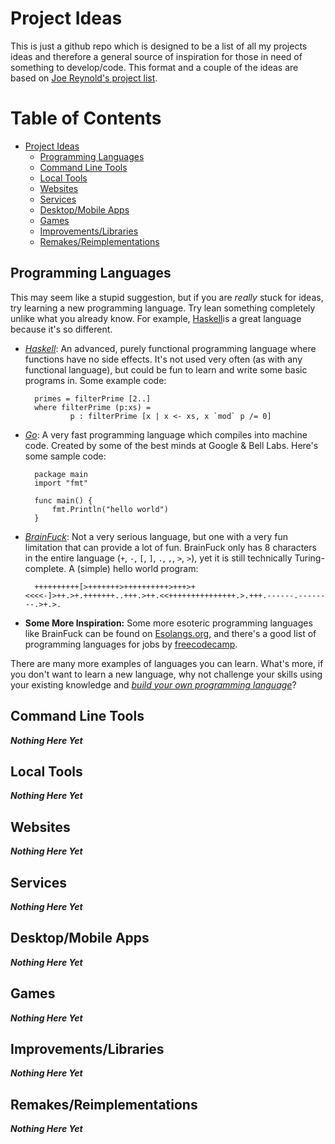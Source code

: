 # Project Ideas
This is just a github repo which is designed to be a list of all my projects ideas and therefore a general source of inspiration for those in need of something to develop/code. This format and a couple of the ideas are based on [Joe Reynold's project list](https://github.com/joereynolds/what-to-code#command-line]).

Table of Contents
=================

   * [Project Ideas](#project-ideas)
      * [Programming Languages](#programming-languages)
      * [Command Line Tools](#command-line-tools)
      * [Local Tools](#local-tools)
      * [Websites](#websites)
      * [Services](#services)
      * [Desktop/Mobile Apps](#desktopmobile-apps)
      * [Games](#games)
      * [Improvements/Libraries](#improvementslibraries)
      * [Remakes/Reimplementations](#remakesreimplementations)

## Programming Languages
This may seem like a stupid suggestion, but if you are *really* stuck for ideas, try learning a new programming language. Try lean something completely unlike what you already know. For example, [Haskell](https://www.haskell.org/)is a great language because it's so different.

+ *[Haskell](https://www.haskell.org/)*: An advanced, purely functional programming language where functions have no side effects. It's not used very often (as with any functional language), but could be fun to learn and write some basic programs in. Some example code:
 
        primes = filterPrime [2..] 
        where filterPrime (p:xs) = 
                p : filterPrime [x | x <- xs, x `mod` p /= 0]

+ *[Go](https://golang.org/)*: A very fast programming language which compiles into machine code. Created by some of the best minds at Google & Bell Labs. Here's some sample code:

        package main
        import "fmt"

        func main() {
            fmt.Println("hello world")
        }

+ *[BrainFuck](https://www.wikiwand.com/en/Brainfuck)*: Not a very serious language, but one with a very fun limitation that can provide a lot of fun. BrainFuck only has 8 characters in the entire language (`+`, `-`, `[`, `]`, `.`, `,`, `>`, `>`), yet it is still technically Turing-complete. A (simple) hello world program:

        ++++++++++[>+++++++>++++++++++>+++>+<<<<-]>++.>+.+++++++..+++.>++.<<+++++++++++++++.>.+++.------.--------.>+.>.

+ **Some More Inspiration:**
Some more esoteric programming languages like BrainFuck can be found on [Esolangs.org](https://esolangs.org/), and there's a good list of programming languages for jobs by [freecodecamp](https://medium.freecodecamp.org/best-programming-languages-to-learn-in-2018-ultimate-guide-bfc93e615b35).

There are many more examples of languages you can learn. What's more, if you don't want to learn a new language, why not challenge your skills using your existing knowledge and *[build your own programming language](https://medium.freecodecamp.org/the-programming-language-pipeline-91d3f449c919)*?

## Command Line Tools
__*Nothing Here Yet*__

## Local Tools
__*Nothing Here Yet*__

## Websites
__*Nothing Here Yet*__

## Services
__*Nothing Here Yet*__

## Desktop/Mobile Apps
__*Nothing Here Yet*__

## Games
__*Nothing Here Yet*__

## Improvements/Libraries
__*Nothing Here Yet*__

## Remakes/Reimplementations
__*Nothing Here Yet*__
